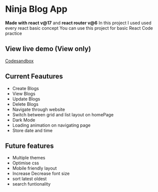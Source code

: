 # Ninja Blog App

**Made with react v@17** and **react router v@6**
In this project I used used every react basic concept
You can use this project for basic React Code practice

## View live demo (View only)

[Codesandbox](https://yg7too.csb.app/)

## Current Feautures

- Create Blogs
- View Blogs
- Update Blogs
- Delete Blogs
- Navigate through website
- Switch between grid and list layout on homePage
- Dark Mode
- Loading animation on navigating page
- Store date and time

## Future features

- Multiple themes
- Optimise css
- Mobile friendly layout
- Increase Decrease font size
- sort latest oldest
- search funtionality
